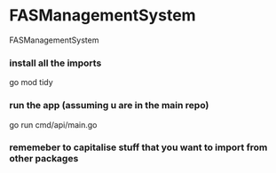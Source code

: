 # FASManagementSystem
FASManagementSystem

### install all the imports
go mod tidy

### run the app (assuming u are in the main repo)
go run cmd/api/main.go 

### rememeber to capitalise stuff that you want to import from other packages